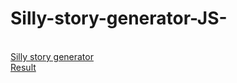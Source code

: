 # Silly-story-generator-JS-
<br>
<a href="https://developer.mozilla.org/en-US/docs/Learn/JavaScript/First_steps/Silly_story_generator">Silly story generator</a>
<br>
<a href="https://artiomb5.github.io/Silly-story-generator-JS-/">Result<a>
